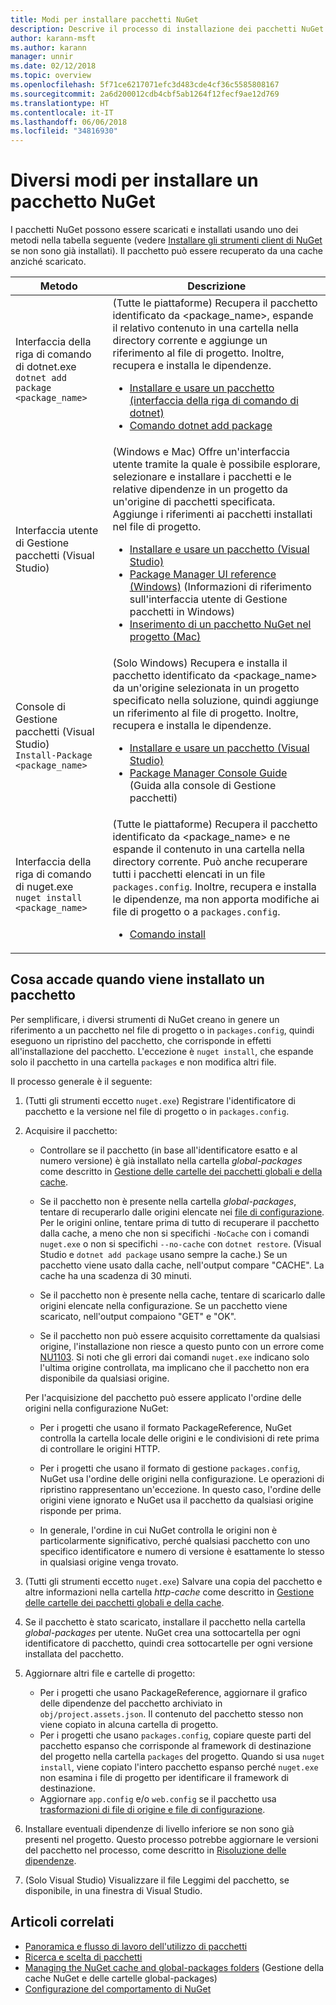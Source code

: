 ```yaml
---
title: Modi per installare pacchetti NuGet
description: Descrive il processo di installazione dei pacchetti NuGet in un progetto, incluso cosa accade sul disco e ai file di progetto applicabili.
author: karann-msft
ms.author: karann
manager: unnir
ms.date: 02/12/2018
ms.topic: overview
ms.openlocfilehash: 5f71ce6217071efc3d483cde4cf36c5585808167
ms.sourcegitcommit: 2a6d200012cdb4cbf5ab1264f12fecf9ae12d769
ms.translationtype: HT
ms.contentlocale: it-IT
ms.lasthandoff: 06/06/2018
ms.locfileid: "34816930"
---
```

# <a name="different-ways-to-install-a-nuget-package"></a>Diversi modi per installare un pacchetto NuGet

I pacchetti NuGet possono essere scaricati e installati usando uno dei metodi nella tabella seguente (vedere [Installare gli strumenti client di NuGet](../install-nuget-client-tools.md) se non sono già installati). Il pacchetto può essere recuperato da una cache anziché scaricato.

| Metodo | Descrizione |
| --- | --- |
| Interfaccia della riga di comando di dotnet.exe<br/>`dotnet add package <package_name>` | (Tutte le piattaforme) Recupera il pacchetto identificato da \<package_name\>, espande il relativo contenuto in una cartella nella directory corrente e aggiunge un riferimento al file di progetto. Inoltre, recupera e installa le dipendenze.<ul><li>[Installare e usare un pacchetto (interfaccia della riga di comando di dotnet)](../quickstart/install-and-use-a-package-using-the-dotnet-cli.md)</li><li>[Comando dotnet add package](/dotnet/core/tools/dotnet-add-package)</li></ul> |
| Interfaccia utente di Gestione pacchetti (Visual Studio) | (Windows e Mac) Offre un'interfaccia utente tramite la quale è possibile esplorare, selezionare e installare i pacchetti e le relative dipendenze in un progetto da un'origine di pacchetti specificata. Aggiunge i riferimenti ai pacchetti installati nel file di progetto.<ul><li>[Installare e usare un pacchetto (Visual Studio)](../quickstart/install-and-use-a-package-in-visual-studio.md)</li><li>[Package Manager UI reference (Windows)](../tools/package-manager-ui.md) (Informazioni di riferimento sull'interfaccia utente di Gestione pacchetti in Windows)</li><li>[Inserimento di un pacchetto NuGet nel progetto (Mac)](/visualstudio/mac/nuget-walkthrough)</li></ul> |
| Console di Gestione pacchetti (Visual Studio)<br/>`Install-Package <package_name>` | (Solo Windows) Recupera e installa il pacchetto identificato da \<package_name\> da un'origine selezionata in un progetto specificato nella soluzione, quindi aggiunge un riferimento al file di progetto. Inoltre, recupera e installa le dipendenze.<ul><li>[Installare e usare un pacchetto (Visual Studio)](../quickstart/install-and-use-a-package-in-visual-studio.md)</li><li>[Package Manager Console Guide](../tools/package-manager-console.md) (Guida alla console di Gestione pacchetti)</li></ul> |
| Interfaccia della riga di comando di nuget.exe<br/>`nuget install <package_name>` | (Tutte le piattaforme) Recupera il pacchetto identificato da \<package_name\> e ne espande il contenuto in una cartella nella directory corrente. Può anche recuperare tutti i pacchetti elencati in un file `packages.config`. Inoltre, recupera e installa le dipendenze, ma non apporta modifiche ai file di progetto o a `packages.config`.<ul><li>[Comando install](../tools/cli-ref-install.md)</li></ul> |

## <a name="what-happens-when-a-package-is-installed"></a>Cosa accade quando viene installato un pacchetto

Per semplificare, i diversi strumenti di NuGet creano in genere un riferimento a un pacchetto nel file di progetto o in `packages.config`, quindi eseguono un ripristino del pacchetto, che corrisponde in effetti all'installazione del pacchetto. L'eccezione è `nuget install`, che espande solo il pacchetto in una cartella `packages` e non modifica altri file.

Il processo generale è il seguente:

1. (Tutti gli strumenti eccetto `nuget.exe`) Registrare l'identificatore di pacchetto e la versione nel file di progetto o in `packages.config`.

2. Acquisire il pacchetto:
   - Controllare se il pacchetto (in base all'identificatore esatto e al numero versione) è già installato nella cartella *global-packages* come descritto in [Gestione delle cartelle dei pacchetti globali e della cache](managing-the-global-packages-and-cache-folders.md).

   - Se il pacchetto non è presente nella cartella *global-packages*, tentare di recuperarlo dalle origini elencate nei [file di configurazione](Configuring-NuGet-Behavior.md). Per le origini online, tentare prima di tutto di recuperare il pacchetto dalla cache, a meno che non si specifichi `-NoCache` con i comandi `nuget.exe` o non si specifichi `--no-cache` con `dotnet restore`. (Visual Studio e `dotnet add package` usano sempre la cache.) Se un pacchetto viene usato dalla cache, nell'output compare "CACHE". La cache ha una scadenza di 30 minuti.

   - Se il pacchetto non è presente nella cache, tentare di scaricarlo dalle origini elencate nella configurazione. Se un pacchetto viene scaricato, nell'output compaiono "GET" e "OK".

   - Se il pacchetto non può essere acquisito correttamente da qualsiasi origine, l'installazione non riesce a questo punto con un errore come [NU1103](../reference/errors-and-warnings.md#nu1103). Si noti che gli errori dai comandi `nuget.exe` indicano solo l'ultima origine controllata, ma implicano che il pacchetto non era disponibile da qualsiasi origine.

   Per l'acquisizione del pacchetto può essere applicato l'ordine delle origini nella configurazione NuGet:

   - Per i progetti che usano il formato PackageReference, NuGet controlla la cartella locale delle origini e le condivisioni di rete prima di controllare le origini HTTP.

   - Per i progetti che usano il formato di gestione `packages.config`, NuGet usa l'ordine delle origini nella configurazione. Le operazioni di ripristino rappresentano un'eccezione. In questo caso, l'ordine delle origini viene ignorato e NuGet usa il pacchetto da qualsiasi origine risponde per prima.

   - In generale, l'ordine in cui NuGet controlla le origini non è particolarmente significativo, perché qualsiasi pacchetto con uno specifico identificatore e numero di versione è esattamente lo stesso in qualsiasi origine venga trovato.

3. (Tutti gli strumenti eccetto `nuget.exe`) Salvare una copia del pacchetto e altre informazioni nella cartella *http-cache* come descritto in [Gestione delle cartelle dei pacchetti globali e della cache](managing-the-global-packages-and-cache-folders.md).

4. Se il pacchetto è stato scaricato, installare il pacchetto nella cartella *global-packages* per utente. NuGet crea una sottocartella per ogni identificatore di pacchetto, quindi crea sottocartelle per ogni versione installata del pacchetto.

5. Aggiornare altri file e cartelle di progetto:

    - Per i progetti che usano PackageReference, aggiornare il grafico delle dipendenze del pacchetto archiviato in `obj/project.assets.json`. Il contenuto del pacchetto stesso non viene copiato in alcuna cartella di progetto.
    - Per i progetti che usano `packages.config`, copiare queste parti del pacchetto espanso che corrisponde al framework di destinazione del progetto nella cartella `packages` del progetto. Quando si usa `nuget install`, viene copiato l'intero pacchetto espanso perché `nuget.exe` non esamina i file di progetto per identificare il framework di destinazione.
    - Aggiornare `app.config` e/o `web.config` se il pacchetto usa [trasformazioni di file di origine e file di configurazione](../create-packages/source-and-config-file-transformations.md).

6. Installare eventuali dipendenze di livello inferiore se non sono già presenti nel progetto. Questo processo potrebbe aggiornare le versioni del pacchetto nel processo, come descritto in [Risoluzione delle dipendenze](../consume-packages/dependency-resolution.md).

7. (Solo Visual Studio) Visualizzare il file Leggimi del pacchetto, se disponibile, in una finestra di Visual Studio.

## <a name="related-articles"></a>Articoli correlati

- [Panoramica e flusso di lavoro dell'utilizzo di pacchetti](../consume-packages/overview-and-workflow.md)
- [Ricerca e scelta di pacchetti](../consume-packages/finding-and-choosing-packages.md)
- [Managing the NuGet cache and global-packages folders](managing-the-global-packages-and-cache-folders.md) (Gestione della cache NuGet e delle cartelle global-packages)
- [Configurazione del comportamento di NuGet](../consume-packages/configuring-nuget-behavior.md)
